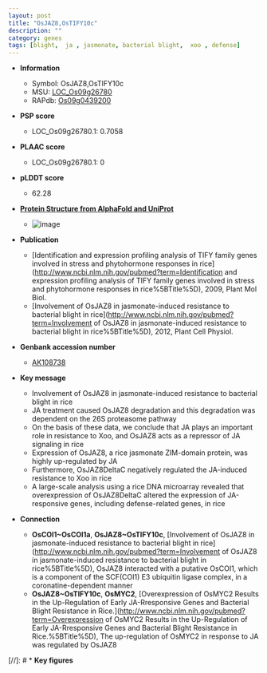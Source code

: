 ```yaml
---
layout: post
title: "OsJAZ8,OsTIFY10c"
description: ""
category: genes
tags: [blight,  ja , jasmonate, bacterial blight,  xoo , defense]
---
```


* **Information**  
    + Symbol: OsJAZ8,OsTIFY10c  
    + MSU: [LOC_Os09g26780](http://rice.plantbiology.msu.edu/cgi-bin/ORF_infopage.cgi?orf=LOC_Os09g26780)  
    + RAPdb: [Os09g0439200](http://rapdb.dna.affrc.go.jp/viewer/gbrowse_details/irgsp1?name=Os09g0439200)  

* **PSP score**  
    + LOC_Os09g26780.1: 0.7058 

* **PLAAC score**  
    + LOC_Os09g26780.1: 0 

* **pLDDT score**
    + 62.28

* **[Protein Structure from AlphaFold and UniProt](https://www.uniprot.org/uniprotkb/Q69P94/entry#structure)**
    + ![image](https://ricepsp.github.io/images/Q6/AF-Q69P94-F1.png)

* **Publication**  
    + [Identification and expression profiling analysis of TIFY family genes involved in stress and phytohormone responses in rice](http://www.ncbi.nlm.nih.gov/pubmed?term=Identification and expression profiling analysis of TIFY family genes involved in stress and phytohormone responses in rice%5BTitle%5D), 2009, Plant Mol Biol.
    + [Involvement of OsJAZ8 in jasmonate-induced resistance to bacterial blight in rice](http://www.ncbi.nlm.nih.gov/pubmed?term=Involvement of OsJAZ8 in jasmonate-induced resistance to bacterial blight in rice%5BTitle%5D), 2012, Plant Cell Physiol.

* **Genbank accession number**  
    + [AK108738](http://www.ncbi.nlm.nih.gov/nuccore/AK108738)

* **Key message**  
    + Involvement of OsJAZ8 in jasmonate-induced resistance to bacterial blight in rice
    + JA treatment caused OsJAZ8 degradation and this degradation was dependent on the 26S proteasome pathway
    + On the basis of these data, we conclude that JA plays an important role in resistance to Xoo, and OsJAZ8 acts as a repressor of JA signaling in rice
    + Expression of OsJAZ8, a rice jasmonate ZIM-domain protein, was highly up-regulated by JA
    + Furthermore, OsJAZ8DeltaC negatively regulated the JA-induced resistance to Xoo in rice
    + A large-scale analysis using a rice DNA microarray revealed that overexpression of OsJAZ8DeltaC altered the expression of JA-responsive genes, including defense-related genes, in rice

* **Connection**  
    + __OsCOI1~OsCOI1a__, __OsJAZ8~OsTIFY10c__, [Involvement of OsJAZ8 in jasmonate-induced resistance to bacterial blight in rice](http://www.ncbi.nlm.nih.gov/pubmed?term=Involvement of OsJAZ8 in jasmonate-induced resistance to bacterial blight in rice%5BTitle%5D), OsJAZ8 interacted with a putative OsCOI1, which is a component of the SCF(COI1) E3 ubiquitin ligase complex, in a coronatine-dependent manner
    + __OsJAZ8~OsTIFY10c__, __OsMYC2__, [Overexpression of OsMYC2 Results in the Up-Regulation of Early JA-Rresponsive Genes and Bacterial Blight Resistance in Rice.](http://www.ncbi.nlm.nih.gov/pubmed?term=Overexpression of OsMYC2 Results in the Up-Regulation of Early JA-Rresponsive Genes and Bacterial Blight Resistance in Rice.%5BTitle%5D), The up-regulation of OsMYC2 in response to JA was regulated by OsJAZ8

[//]: # * **Key figures**  



